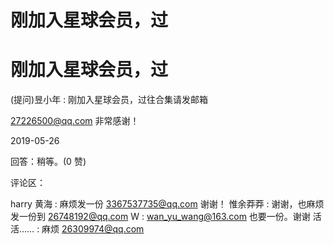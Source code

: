 # 刚加入星球会员，过

# 刚加入星球会员，过

(提问)昱小年 : 刚加入星球会员，过往合集请发邮箱

27226500@qq.com 非常感谢！

2019-05-26

回答：稍等。(0 赞)

评论区：

harry 黄海 : 麻烦发一份 3367537735@qq.com 谢谢！ 惟余莽莽 : 谢谢，也麻烦发一份到 26748192@qq.com W : wan_yu_wang@163.com 也要一份。谢谢 活活…… : 麻烦 26309974@qq.com